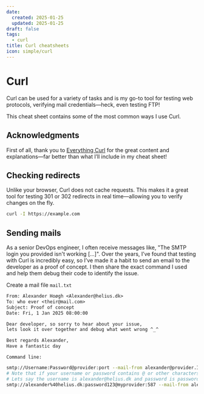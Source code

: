 ```yaml
---
date:
  created: 2025-01-25 
  updated: 2025-01-25
draft: false
tags:
  - curl
title: Curl cheatsheets
icon: simple/curl
---
```

# Curl

Curl can be used for a variety of tasks and is my go-to tool for testing web protocols, verifying mail credentials—heck, even testing FTP!

This cheat sheet contains some of the most common ways I use Curl.

## Acknowledgments
First of all, thank you to [Everything Curl](https://everything.curl.dev) for the great content and explanations—far better than what I’ll include in my cheat sheet!

## Checking redirects
Unlike your browser, Curl does not cache requests. 
This makes it a great tool for testing 301 or 302 
redirects in real time—allowing you to verify changes on the fly.

```bash
curl -I https://example.com
```


## Sending mails
As a senior DevOps engineer, I often receive messages like, 
"The SMTP login you provided isn't working [...]". Over the years, 
I’ve found that testing with Curl is incredibly easy, 
so I’ve made it a habit to send an email to the developer as a proof of concept. 
I then share the exact command I used and help them debug their code to identify the issue.

Create a mail file
`mail.txt`
```txt
From: Alexander Hoøgh <Alexander@helius.dk>
To: who ever <their@mail.com>
Subject: Proof of concept
Date: Fri, 1 Jan 2025 08:00:00

Dear developer, so sorry to hear about your issue,
lets look it over together and debug what went wrong ^_^

Best regards Alexander,
Have a fantastic day
```

`Command line:`
```bash
smtp://Username:Password@provider:port --mail-from alexander@provider.IDN --mail-rcpt their@mail.com --upload-file mail.txt
# Note that if your username or password contains @ or other characters then a uri ended string is supported on the protocol level
# Lets say the username is alexander@helius.dk and password is password123
smtp://alexander%40helius.dk:password123@myprovider:587 --mail-from alexander@helius.dk --mail-rcpt their@mail.com --upload-file mail.txt
```

